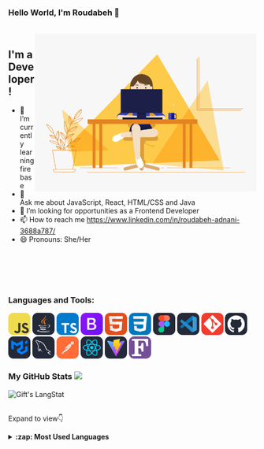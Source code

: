 ### Hello World, I'm Roudabeh  👋
<br />

<img align="right" alt="GIF" src="https://github.com/roudabehadnani/roudabehadnani/blob/main/code.gif" width="450" height="320" />


## I'm a Developer!
- 🌱 I’m currently learning firebase
- 💬 Ask me about JavaScript, React, HTML/CSS and Java
- 🤔 I’m looking for opportunities as a Frontend Developer
- 📫 How to reach me https://www.linkedin.com/in/roudabeh-adnani-3688a787/
- 😄 Pronouns: She/Her



<br />
<br />
<br />
<br />

### Languages and Tools:
<p align="left">
<img src="https://github.com/tandpfun/skill-icons/blob/main/icons/JavaScript.svg" alt="vscode" width="45" height="45"/>
<img src="https://github.com/tandpfun/skill-icons/blob/main/icons/Java-Dark.svg" alt="vscode" width="45" height="45"/>
<img src="https://github.com/tandpfun/skill-icons/blob/main/icons/TypeScript.svg" alt="vscode" width="45" height="45"/>
<img src="https://github.com/tandpfun/skill-icons/blob/main/icons/Bootstrap.svg" alt="vscode" width="45" height="45"/>
<img src="https://github.com/tandpfun/skill-icons/blob/main/icons/HTML.svg" alt="vscode" width="45" height="45"/>
<img src="https://github.com/tandpfun/skill-icons/blob/main/icons/CSS.svg" alt="vscode" width="45" height="45"/>
<img src="https://github.com/tandpfun/skill-icons/blob/main/icons/Figma-Dark.svg" alt="vscode" width="45" height="45"/>
<img src="https://github.com/tandpfun/skill-icons/blob/main/icons/VSCode-Dark.svg" alt="vscode" width="45" height="45"/> 
<img src="https://github.com/tandpfun/skill-icons/blob/main/icons/Git.svg" alt="vscode" width="45" height="45"/>
<img src="https://github.com/tandpfun/skill-icons/blob/main/icons/Github-Dark.svg" alt="vscode" width="45" height="45"/>
<img src="https://github.com/tandpfun/skill-icons/blob/main/icons/MaterialUI-Dark.svg" alt="vscode" width="45" height="45"/>
<img src="https://github.com/tandpfun/skill-icons/blob/main/icons/MySQL-Dark.svg" alt="vscode" width="45" height="45"/>
<img src="https://github.com/tandpfun/skill-icons/blob/main/icons/Postman.svg" alt="vscode" width="45" height="45"/>
<img src="https://github.com/tandpfun/skill-icons/blob/main/icons/React-Dark.svg" alt="vscode" width="45" height="45"/>
<img src="https://github.com/tandpfun/skill-icons/blob/main/icons/Vite-Dark.svg" alt="vscode" width="45" height="45"/>
<img src="https://github.com/tandpfun/skill-icons/blob/main/icons/Fortran.svg" alt="vscode" width="45" height="45"/>

<br/>

### My GitHub Stats <img src = "https://i.pinimg.com/originals/65/c4/f4/65c4f452571be1261e9c623f7da488ac.gif" width = 35px>  
  <div>
    <img align="center" src="https://github-readme-streak-stats.herokuapp.com/?user=roudabehadnani" alt="Gift's LangStat" />
    
  </div>
<br/>

Expand to view👇
<details>
  <summary><b>:zap: Most Used Languages</b></summary>
  <img align="center" alt="Roudabeh's GitHub Top Languages" src="https://github-readme-stats.vercel.app/api/top-langs/?username=roudabehadnani" /> 
</details>








